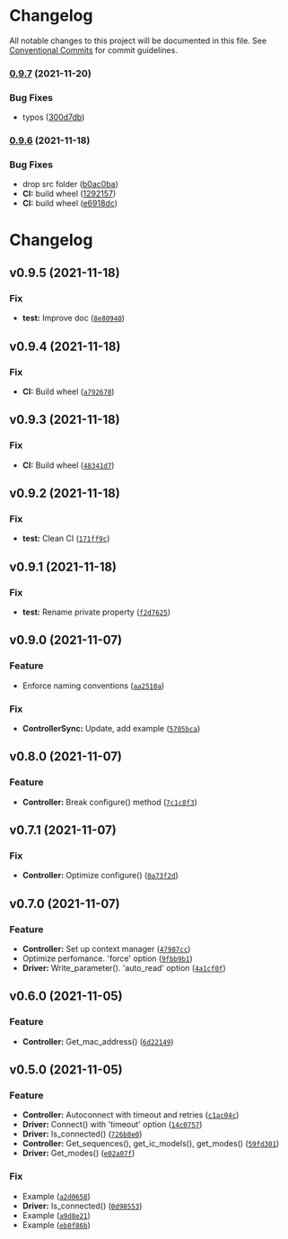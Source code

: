 # Changelog

All notable changes to this project will be documented in this file. See
[Conventional Commits](https://conventionalcommits.org) for commit guidelines.

### [0.9.7](https://github.com/roslovets/SP110E/compare/v0.9.6...v0.9.7) (2021-11-20)


### Bug Fixes

* typos ([300d7db](https://github.com/roslovets/SP110E/commit/300d7db92dcd79abb513924d72346d1a073ec2f8))

### [0.9.6](https://github.com/roslovets/SP110E/compare/v0.9.5...v0.9.6) (2021-11-18)


### Bug Fixes

* drop src folder ([b0ac0ba](https://github.com/roslovets/SP110E/commit/b0ac0bac9369e4548d0affd7321996c9616b6103))
* **CI:** build wheel ([1292157](https://github.com/roslovets/SP110E/commit/12921573746b9ad9d1317ca6265a191b60b6f4c7))
* **CI:** build wheel ([e6918dc](https://github.com/roslovets/SP110E/commit/e6918dc8b9aabd5e55e6268b41612d47fe85e698))

# Changelog

<!--next-version-placeholder-->

## v0.9.5 (2021-11-18)
### Fix
* **test:** Improve doc ([`8e80940`](https://github.com/roslovets/SP110E/commit/8e8094097445bebba4e04feea6c78688147f9f4b))

## v0.9.4 (2021-11-18)
### Fix
* **CI:** Build wheel ([`a792678`](https://github.com/roslovets/SP110E/commit/a7926784d678806585ba0014d7988ce4d03eac6f))

## v0.9.3 (2021-11-18)
### Fix
* **CI:** Build wheel ([`48341d7`](https://github.com/roslovets/SP110E/commit/48341d7534cdbbacb8a85bd54a6c8e283b9d7ecf))

## v0.9.2 (2021-11-18)
### Fix
* **test:** Clean CI ([`171ff9c`](https://github.com/roslovets/SP110E/commit/171ff9cc0b8af32b6f5eaa11c7ca05ed3a0ad4c9))

## v0.9.1 (2021-11-18)
### Fix
* **test:** Rename private property ([`f2d7625`](https://github.com/roslovets/SP110E/commit/f2d7625c1c34e4bd8cc97a690fdc297d51fdb8e7))

## v0.9.0 (2021-11-07)
### Feature
* Enforce naming conventions ([`aa2510a`](https://github.com/roslovets/SP110E/commit/aa2510ad3a2362212d87364f99bdfe4d0b9523c3))

### Fix
* **ControllerSync:** Update, add example ([`5705bca`](https://github.com/roslovets/SP110E/commit/5705bca94fb4989086adf5b8217a04087f2a0de4))

## v0.8.0 (2021-11-07)
### Feature
* **Controller:** Break configure() method ([`7c1c8f3`](https://github.com/roslovets/SP110E/commit/7c1c8f398c1ee8e1aacf074213cb2ae18082367c))

## v0.7.1 (2021-11-07)
### Fix
* **Controller:** Optimize configure() ([`0a73f2d`](https://github.com/roslovets/SP110E/commit/0a73f2d0282db046b51f2f1950fcf8be19db9a08))

## v0.7.0 (2021-11-07)
### Feature
* **Controller:** Set up context manager ([`47987cc`](https://github.com/roslovets/SP110E/commit/47987cc1dca274806ecc2cdf827d39b0b6997032))
* Optimize perfomance. 'force' option ([`9fbb9b1`](https://github.com/roslovets/SP110E/commit/9fbb9b160d48d90914d6562f329b39059c83c0e0))
* **Driver:** Write_parameter(). 'auto_read' option ([`4a1cf0f`](https://github.com/roslovets/SP110E/commit/4a1cf0fa2194f7fc3af245cf85a03c52432c0e77))

## v0.6.0 (2021-11-05)
### Feature
* **Controller:** Get_mac_address() ([`6d22149`](https://github.com/roslovets/SP110E/commit/6d221499d1c3889e13ac601e8466adae2f7377ed))

## v0.5.0 (2021-11-05)
### Feature
* **Controller:** Autoconnect with timeout and retries ([`c1ac04c`](https://github.com/roslovets/SP110E/commit/c1ac04c991e6113ffe8537cabb030f3fd24ae597))
* **Driver:** Connect() with 'timeout' option ([`14c0757`](https://github.com/roslovets/SP110E/commit/14c0757c86271791910ff5f3ee933763ac81e603))
* **Driver:** Is_connected() ([`726b8e0`](https://github.com/roslovets/SP110E/commit/726b8e03dd2c8310119fa65414c2458da955e67e))
* **Controller:** Get_sequences(), get_ic_models(), get_modes() ([`59fd301`](https://github.com/roslovets/SP110E/commit/59fd301c4b808ec8c65b970920c209aa53236eff))
* **Driver:** Get_modes() ([`e02a07f`](https://github.com/roslovets/SP110E/commit/e02a07f894ef1dc40f8d0f1219bb3a1a82986aa3))

### Fix
* Example ([`a2d0658`](https://github.com/roslovets/SP110E/commit/a2d06588127f001354861987f018d76c1e2e7fca))
* **Driver:** Is_connected() ([`0d98553`](https://github.com/roslovets/SP110E/commit/0d98553397fd8479319b0d11018adedec81e97ea))
* Example ([`a9d8e21`](https://github.com/roslovets/SP110E/commit/a9d8e21679f630fecdddcb166d7c59ff73e17cc2))
* Example ([`eb0f86b`](https://github.com/roslovets/SP110E/commit/eb0f86b93b60c8b42af6a85c0c2a9d96e27cbbc5))
